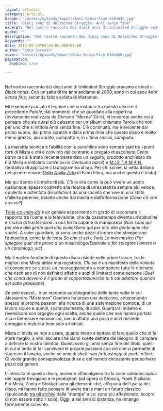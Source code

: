 ```yaml
---
layout: articoli
category: Articoli
banner: "/assets/uploads/import/Anni-Senza-Fine-640x640.jpg"
title: "Dieci anni di Unlimited Struggle: Anni senza fine"
excerpt: "Nel nostro racconto dei dieci anni di Unlimited Struggle eravamo arrivati a Block notes. Con un salto di tre anni andiamo al 2008, anno in cui esce Anni senza fine, seconda fatica solista di Mistaman. Mi è sempre piaciuto il legame che si instaura tra questo disco e il precedente Parole, dal momento che se [&hellip"
quote: ""
description: "Nel nostro racconto dei dieci anni di Unlimited Struggle eravamo arrivati a Block notes. Con un salto di tre anni andiamo al 2008, anno in cui esce Anni senza fine, seconda fatica solista di Mistaman. Mi è sempre piaciuto il legame che si instaura tra questo disco e il precedente Parole, dal momento che se [&hellip"
keywords: ""
date: 2014-09-24T00:00:00.000+01:00
author: "Luca Scremin"
cover: "/assets/uploads/import/Anni-Senza-Fine-640x640.jpg"
pagination:
  enabled: true

---
```


[](https://hotmc.com/wp-content/uploads/2014/09/Anni-Senza-Fine-e1411565952404.jpg)  
Nel nostro racconto dei dieci anni di Unlimited Struggle eravamo arrivati a _Block notes_. Con un salto di tre anni andiamo al 2008, anno in cui esce _Anni senza fine_, seconda fatica solista di Mistaman.

Mi è sempre piaciuto il legame che si instaura tra questo disco e il precedente _Parole_, dal momento che se guardate alla copertina (ovviamente realizzata da Corrado “Mecna” Grilli), vi troverete anche voi a pensare che sia quasi più calzante per un album chiamato Parole che non per uno che si intitola Anni senza fine. C’è continuità, ma è evidente dal primo suono, dal primo scratch e dalla prima rima che questo disco è molto meno grezzo, più curato, compatto e, in ultima analisi, compiuto.

La maestria tecnica e l’abilità con le punchline sono sempre stati tra i punti forti di Mista e chi è convinto del contrario è pregato di ascoltarsi _Cento barre_ (a cui è stato recentemente dato un seguito, prodotto anch’esso da Fid Mella e intitolato com’è ovvio _Centouno barre_) e [_M.I.S.T.A.M.A.N._](https://www.youtube.com/watch?v=oLrWn-H2J%5Fc) (tentativo di applicare il tautogramma al rap. Per chi scrive, la vetta italiana del genere rimane [_Dalla A alla Zeta_](https://www.youtube.com/watch?v=bKV7QqTSD2E) di Fabri Fibra, ma anche questa è tosta).

Ma qui dentro c’è molto di più. C’è la vita come la può vivere un uomo qualunque, spesso costretto alla ricerca di un’esistenza sempre più veloce, opulenta e ostentata (_Escalation_) da una società che vive in uno stato d’allerta perenne, indotto anche dai media e dall’informazione (_Cosa c’è che non va?_).

[_Te-le-co-man-do_](https://www.youtube.com/watch?v=TPC7yXr8LYM) è un geniale esperimento in grado di raccontare il rapporto tra l’uomo e la televisione, che da passatempo diventa un’abitudine e rischia di trasformarsi in una forza capace di manipolarci (_Non sono qui per dare alla gente quel che vuole_/_Sono qui per dire alla gente quel che vuole_). A voler guardare, ci sono anche pezzi d’amore che stemperano l’atmosfera, come la delicata _So che ci sei_ e l’ode _La mia musica_ (_Far spiegare quel che provo a un musicologo_/_Equivale a far spiegare l’amore a un cardiologo, sic_).

Ma il nucleo fondante di questo disco risiede nelle prime tracce, tra le migliori che Mista abbia mai registrato. _Chi sei_ è un manifesto della volontà di conoscere se stessi, un incoraggiamento a combattere tutte le etichette che rischiano di non definirci affatto e anzi di limitarci come persone (_Quel che conta davvero è il grado di sopportazione_/_Se tu ti sai adattare quando sei sotto pressione_).

_Se solo avessi…_ è un racconto autobiografico delle tante volte in cui Alessandro “Mistaman” Gomiero ha preso una decisione, anteponendo spesso le proprie passioni alla ricerca di una sistemazione comoda, di un lavoro sicuro e quindi, sostanzialmente, di soldi. Guardarsi indietro e rivendicare con orgoglio ogni scelta, anche quelle che non hanno portato alcun benessere economico, non è affatto una posa e anzi richiede coraggio e maturità (non solo artistica).

Mista ci invita se non a osare, quanto meno a tentare di fare quello che ci fa stare meglio, a non lasciare che siano scelte dettate dal bisogno di campare a definire la nostra identità. Questi sono gli anni senza fine del titolo, quelli in cui si tenta di far convivere le proprie passioni con ciò che ci permette di sbarcare il lunario, anche se _anni di sbatti son fatti ostaggi di pochi attimi_. Ci vuole grande consapevolezza di se e del mondo circostante per scrivere pezzi del genere.

L’intensità di questo disco, assieme all’amalgama tra la voce caleidoscopica del rapper trevigiano e le produzioni (ad opera di Shocca, Frank Siciliano, Fid Mella, Zonta e Stokka) sono gli elementi che, all’epoca dell’uscita del disco, mi hanno fatto pensare di avere tra le mani un futuro classico (spulciando [tra gli archivi](http://www.rapmaniacz.com/MistaASF.htm) della “stampa” a cui sono più affezionato, scopro di non essere stato il solo). Oggi, a sei anni di distanza, ne rimango fermamente convinto.